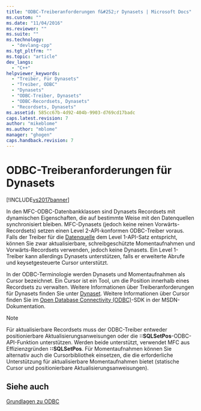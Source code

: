 ```yaml
---
title: "ODBC-Treiberanforderungen f&#252;r Dynasets | Microsoft Docs"
ms.custom: ""
ms.date: "11/04/2016"
ms.reviewer: ""
ms.suite: ""
ms.technology: 
  - "devlang-cpp"
ms.tgt_pltfrm: ""
ms.topic: "article"
dev_langs: 
  - "C++"
helpviewer_keywords: 
  - "Treiber, Für Dynasets"
  - "Treiber, ODBC"
  - "Dynasets"
  - "ODBC-Treiber, Dynasets"
  - "ODBC-Recordsets, Dynasets"
  - "Recordsets, Dynasets"
ms.assetid: 585cc67b-4d92-404b-9903-d769cd17badc
caps.latest.revision: 7
author: "mikeblome"
ms.author: "mblome"
manager: "ghogen"
caps.handback.revision: 7
---
```

# ODBC-Treiberanforderungen f&#252;r Dynasets
[!INCLUDE[vs2017banner](../../assembler/inline/includes/vs2017banner.md)]

In den MFC\-ODBC\-Datenbankklassen sind Dynasets Recordsets mit dynamischen Eigenschaften, die auf bestimmte Weise mit den Datenquellen synchronisiert bleiben.  MFC\-Dynasets \(jedoch keine reinen Vorwärts\-Recordsets\) setzen einen Level 2\-API\-konformen ODBC\-Treiber voraus.  Falls der Treiber für die [Datenquelle](../../data/odbc/data-source-odbc.md) dem Level 1\-API\-Satz entspricht, können Sie zwar aktualisierbare, schreibgeschützte Momentaufnahmen und Vorwärts\-Recordsets verwenden, jedoch keine Dynasets.  Ein Level 1\-Treiber kann allerdings Dynasets unterstützen, falls er erweiterte Abrufe und keysetgesteuerte Cursor unterstützt.  
  
 In der ODBC\-Terminologie werden Dynasets und Momentaufnahmen als Cursor bezeichnet.  Ein Cursor ist ein Tool, um die Position innerhalb eines Recordsets zu verwalten.  Weitere Informationen über Treiberanforderungen für Dynasets finden Sie unter [Dynaset](../../data/odbc/dynaset.md).  Weitere Informationen über Cursor finden Sie im [Open Database Connectivity \(ODBC\)](https://msdn.microsoft.com/en-us/library/ms710252.aspx)\-SDK in der MSDN\-Dokumentation.  
  
> [!NOTE]
>  Für aktualisierbare Recordsets muss der ODBC\-Treiber entweder positionierbare Aktualisierungsanweisungen oder die **::SQLSetPos**\-ODBC\-API\-Funktion unterstützen.  Werden beide unterstützt, verwendet MFC aus Effizienzgründen **::SQLSetPos**.  Für Momentaufnahmen können Sie alternativ auch die Cursorbibliothek einsetzen, die die erforderliche Unterstützung für aktualisierbare Momentaufnahmen bietet \(statische Cursor und positionierbare Aktualisierungsanweisungen\).  
  
## Siehe auch  
 [Grundlagen zu ODBC](../../data/odbc/odbc-basics.md)